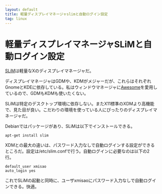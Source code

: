 ```yaml
---
layout: default
title: 軽量ディスプレイマネージャslimと自動ログイン設定
tag: linux
---
```


# 軽量ディスプレイマネージャSLiMと自動ログイン設定

[SLiM](http://slim.berlios.de/)は軽量なXのディスプレイマネージャだ。

ディスプレイマネージャはGDMや、KDMがメジャーだが、これらはそれぞれGnomeとKDEに依存している。私はウィンドウマネージャに[Awesome](http://awesome.naquadah.org/)を愛用しているので、GDMもKDMも使いたくない。

SLiMは特定のデスクトップ環境に依存しない。またX11標準のXDMより高機能で、見た目が良い。こだわりの環境を使っている人にぴったりのディスプレイマネージャだ。

Debianではパッケージがあり、SLiMは以下でインストールできる。

    apt-get install slim

XDMとの最大の違いは、パスワード入力なしで自動ログインする設定ができるところだ。設定は/etc/slim.confで行う。自動ログインに必要なのは以下の2行。

    default_user xmisao
    auto_login yes

これでSLiMの起動と同時に、ユーザxmisaoにパスワード入力なしで自動ログインできる。快適。
